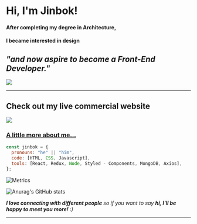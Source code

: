   <h1> Hi, I'm Jinbok!</h1>
  <p><h4>After completing my degree in Architecture,</h4></p>
  <p><h4>I became interested in design</h4></p>
  <p><h2><b><em>"and now aspire to become a Front-End Developer."</em></b></h2></p>

<span><a href="mailto:eyelash1024@naver.com" target="_blank"><img src="https://img.shields.io/badge/E&#8211;MAIL-eyelash1024@naver.com-white?style=flat-square&logo=Minutemailer&logoColor=white"/></a></span>

<!-- <span>[![GitHub Jinbokk](https://img.shields.io/github/followers/jinbokk?label=follow&style=social)](https://github.com/jinbokk)</span> -->
  
  ---
  
<h2>Check out my live commercial website</h2>

<a href="https://eeso-cake.com" target="_blank"><img src="https://img.shields.io/badge/EESO&#8211;CAKE-pink?style=flat-square&logo=Google Chrome&logoColor=white"/>

### A little more about me...

```javascript
const jinbok = {
  pronouns: "he" || "him",
  code: [HTML, CSS, Javascript],
  tools: [React, Redux, Node, Styled - Components, MongoDB, Axios],
};
```


  ![Metrics](https://metrics.lecoq.io/jinbokk?plugin_isocalendar=yes&plugin_isocalendar_duration=half-year)
  
  ![Anurag's GitHub stats](https://github-readme-stats.vercel.app/api?username=jinbokk&show_icons=true&theme=nord&hide=contribs,prs,stars&hide_rank=true)
  
  <em><b>I love connecting with different people</b> so if you want to say <b>hi, I'll be happy to meet you more!</b> :)</em>

---
